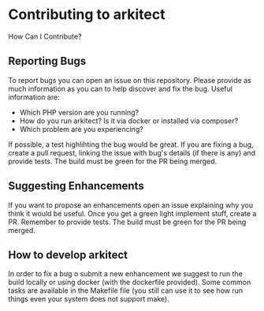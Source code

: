 # Contributing to arkitect

How Can I Contribute?

## Reporting Bugs

To report bugs you can open an issue on this repository. Please provide as much information as you can to help discover and fix the bug.
Useful information are:
- Which PHP version are you running?
- How do you run arkitect? Is it via docker or installed via composer?
- Which problem are you experiencing?

If possible, a test highlihting the bug would be great.
If you are fixing a bug, create a pull request, linking the issue with bug's details (if there is any) and provide tests.
The build must be green for the PR being merged.

## Suggesting Enhancements

If you want to propose an enhancements open an issue explaining why you think it would be useful.
Once you get a green light implement stuff, create a PR. Remember to provide tests.
The build must be green for the PR being merged.

## How to develop arkitect

In order to fix a bug o submit a new enhancement we suggest to run the build locally or using docker (with the dockerfile provided).
Some common tasks are available in the Makefile file (you still can use it to see how run things even your system does not support make).
